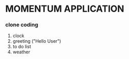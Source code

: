 # MOMENTUM APPLICATION

### clone coding

1. clock
2. greeting ("Hello User")
3. to do list
4. weather

